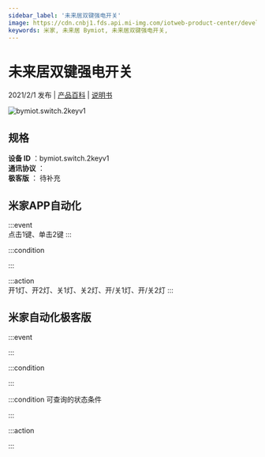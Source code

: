```yaml
---
sidebar_label: '未来居双键强电开关'
image: https://cdn.cnbj1.fds.api.mi-img.com/iotweb-product-center/developer_1630911802188TlQBGiTY.png?GalaxyAccessKeyId=AKVGLQWBOVIRQ3XLEW&Expires=9223372036854775807&Signature=QDopK6e1/+dTkDJkuzIwXgTohjI=
keywords: 米家, 未来居 Bymiot, 未来居双键强电开关, 
---
```

# 未来居双键强电开关

2021/2/1 发布 | [产品百科](https://home.mi.com/webapp/content/baike/product/index.html?model=bymiot.switch.2keyv1/) | [说明书](https://home.mi.com/views/introduction.html?model=bymiot.switch.2keyv1&region=cn)

![bymiot.switch.2keyv1](https://cdn.cnbj1.fds.api.mi-img.com/iotweb-product-center/developer_1630911802188TlQBGiTY.png?GalaxyAccessKeyId=AKVGLQWBOVIRQ3XLEW&Expires=9223372036854775807&Signature=QDopK6e1/+dTkDJkuzIwXgTohjI=)

## 规格  
> 
**设备 ID** ：bymiot.switch.2keyv1  
**通讯协议** ：  
**极客版**  ： 待补充 


## 米家APP自动化  

:::event  
点击1键、单击2键
:::

:::condition  

:::

:::action   
开1灯、开2灯、关1灯、关2灯、开/关1灯、开/关2灯
:::

## 米家自动化极客版  

:::event  

:::

:::condition  

:::

:::condition 可查询的状态条件  

:::

:::action  

:::

        

